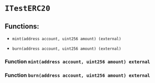 # `ITestERC20`

## Functions:

- `mint(address account, uint256 amount) (external)`

- `burn(address account, uint256 amount) (external)`

### Function `mint(address account, uint256 amount) external`

### Function `burn(address account, uint256 amount) external`
